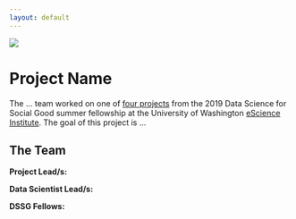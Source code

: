 ```yaml
---
layout: default
---
```


<img src="{{ site.url }}{{ site.baseurl }}/assets/img/eScience.png">

# Project Name

The ... team worked on one of [four projects](http://escience.washington.edu/2019-data-science-for-social-good-projects/) from the 2019 Data Science for Social Good summer fellowship at the University of Washington [eScience Institute](http://escience.washington.edu/). The goal of this project is ...


## The Team

**Project Lead/s:**

**Data Scientist Lead/s:** 

**DSSG Fellows:** 
